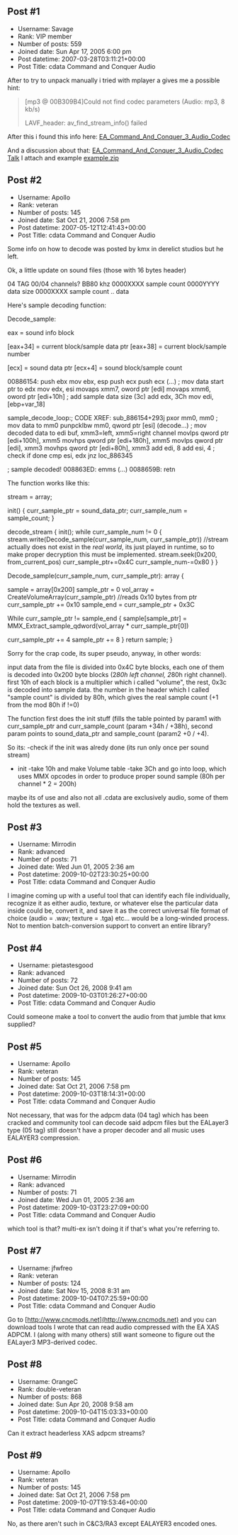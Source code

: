 ## Post #1
- Username: Savage
- Rank: VIP member
- Number of posts: 559
- Joined date: Sun Apr 17, 2005 6:00 pm
- Post datetime: 2007-03-28T03:11:21+00:00
- Post Title: cdata Command and Conquer Audio

After to try to unpack manually   i tried with mplayer a gives me a possible hint:

> [mp3 @ 00B309B4]Could not find codec parameters (Audio: mp3, 8 kb/s)
>
> LAVF_header: av_find_stream_info() failed

After this i found this info here:
[EA_Command_And_Conquer_3_Audio_Codec](http://wiki.multimedia.cx/index.php?title=EA_Command_And_Conquer_3_Audio_Codec)

And a discussion about that:
[EA_Command_And_Conquer_3_Audio_Codec Talk](http://wiki.multimedia.cx/index.php?title=Talk:EA_Command_And_Conquer_3_Audio_Codec)
I attach and example
[example.zip](https://xentaxbackup.github.io/file/1108_example.zip)
## Post #2
- Username: Apollo
- Rank: veteran
- Number of posts: 145
- Joined date: Sat Oct 21, 2006 7:58 pm
- Post datetime: 2007-05-12T12:41:43+00:00
- Post Title: cdata Command and Conquer Audio

Some info on how to decode was posted by kmx in derelict studios but he left.

Ok, a little update on sound files (those with 16 bytes header)

04 TAG
00/04 channels?
BB80 khz
0000XXXX sample count
0000YYYY data size
0000XXXX sample count
..
data

Here's sample decoding function:

Decode_sample:

eax = sound info block

[eax+34] = current block/sample data ptr
[eax+38] = current block/sample number

[ecx] = sound data ptr
[ecx+4] = sound block/sample count

00886154: push ebx
mov ebx, esp
push ecx
push ecx
(...)
; mov data start ptr to edx
mov edx, esi
movaps xmm7, oword ptr [edi]
movaps xmm6, oword ptr [edi+10h]
; add sample data size (3c)
add edx, 3Ch
mov edi, [ebp+var_18]

sample_decode_loop:; CODE XREF: sub_886154+293j
pxor mm0, mm0
; mov data to mm0
punpcklbw mm0, qword ptr [esi]
(decode...)
; mov decoded data to edi buf, xmm3=left, xmm5=right channel
movlps qword ptr [edi+100h], xmm5
movhps qword ptr [edi+180h], xmm5
movlps qword ptr [edi], xmm3
movhps qword ptr [edi+80h], xmm3
add edi, 8
add esi, 4
; check if done
cmp esi, edx
jnz loc_886345

; sample decoded!
008863ED: emms
(...)
0088659B: retn

The function works like this:

stream = array;

init() {
curr_sample_ptr = sound_data_ptr;
curr_sample_num = sample_count;
}

decode_stream {
init();
while curr_sample_num != 0 {
stream.write(Decode_sample(curr_sample_num, curr_sample_ptr)) //stream actually does not exist in the *real world*, its just played in runtime, so to make proper decryption this must be implemented.
stream.seek(0x200, from_current_pos)
curr_sample_ptr+=0x4C
curr_sample_num-=0x80
}
}

Decode_sample(curr_sample_num, curr_sample_ptr): array {

sample = array[0x200]
sample_ptr = 0
vol_array = CreateVolumeArray(curr_sample_ptr) //reads 0x10 bytes from ptr
curr_sample_ptr += 0x10
sample_end = curr_sample_ptr + 0x3C

While curr_sample_ptr != sample_end {
sample[sample_ptr] = MMX_Extract_sample_qdword(vol_array * curr_sample_ptr[0])

curr_sample_ptr += 4
sample_ptr += 8
}
return sample;
}

Sorry for the crap code, its super pseudo, anyway, in other words:

input data from the file is divided into 0x4C byte blocks, each one of them is decoded into 0x200 byte blocks (2*80h left channel, 2*80h right channel). first 10h of each block is a multiplier which i called "volume", the rest, 0x3c is decoded into sample data. the number in the header which I called "sample count" is divided by 80h, which gives the real sample count (+1 from the mod 80h if !=0)

The function first does the init stuff (fills the table pointed by param1 with curr_sample_ptr and curr_sample_count (param +34h / +38h), second param points to sound_data_ptr and sample_count (param2 +0 / +4).

So its:
-check if the init was alredy done (its run only once per sound stream)
* init
-take 10h and make Volume table
-take 3Ch and go into loop, which uses MMX opcodes in order to produce proper sound sample (80h per channel * 2 = 200h) 

maybe its of use and also not all .cdata are exclusively audio, some of them hold the textures as well.
## Post #3
- Username: Mirrodin
- Rank: advanced
- Number of posts: 71
- Joined date: Wed Jun 01, 2005 2:36 am
- Post datetime: 2009-10-02T23:30:25+00:00
- Post Title: cdata Command and Conquer Audio

I imagine coming up with a useful tool that can identify each file individually, recognize it as either audio, texture, or whatever else the particular data inside could be, convert it, and save it as the correct universal file format of choice (audio = .wav; texture = .tga) etc...  would be a long-winded process.  Not to mention batch-conversion support to convert an entire library?
## Post #4
- Username: pietastesgood
- Rank: advanced
- Number of posts: 72
- Joined date: Sun Oct 26, 2008 9:41 am
- Post datetime: 2009-10-03T01:26:27+00:00
- Post Title: cdata Command and Conquer Audio

Could someone make a tool to convert the audio from that jumble that kmx supplied?
## Post #5
- Username: Apollo
- Rank: veteran
- Number of posts: 145
- Joined date: Sat Oct 21, 2006 7:58 pm
- Post datetime: 2009-10-03T18:14:31+00:00
- Post Title: cdata Command and Conquer Audio

Not necessary, that was for the adpcm data (04 tag) which has been cracked and community tool can decode said adpcm files but the EALayer3 type (05 tag) still doesn't have a proper decoder and all music uses EALAYER3 compression.
## Post #6
- Username: Mirrodin
- Rank: advanced
- Number of posts: 71
- Joined date: Wed Jun 01, 2005 2:36 am
- Post datetime: 2009-10-03T23:27:09+00:00
- Post Title: cdata Command and Conquer Audio

which tool is that? multi-ex isn't doing it if that's what you're referring to.
## Post #7
- Username: jfwfreo
- Rank: veteran
- Number of posts: 124
- Joined date: Sat Nov 15, 2008 8:31 am
- Post datetime: 2009-10-04T07:25:59+00:00
- Post Title: cdata Command and Conquer Audio

Go to [http://www.cncmods.net](http://www.cncmods.net) and you can download tools I wrote that can read audio compressed with the EA XAS ADPCM. I (along with many others) still want someone to figure out the EALayer3 MP3-derived codec.
## Post #8
- Username: OrangeC
- Rank: double-veteran
- Number of posts: 868
- Joined date: Sun Apr 20, 2008 9:58 am
- Post datetime: 2009-10-04T15:03:33+00:00
- Post Title: cdata Command and Conquer Audio

Can it extract headerless XAS adpcm streams?
## Post #9
- Username: Apollo
- Rank: veteran
- Number of posts: 145
- Joined date: Sat Oct 21, 2006 7:58 pm
- Post datetime: 2009-10-07T19:53:46+00:00
- Post Title: cdata Command and Conquer Audio

No, as there aren't such in C&C3/RA3 except EALAYER3 encoded ones.
